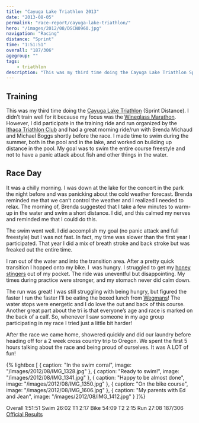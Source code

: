 ```yaml
---
title: "Cayuga Lake Triathlon 2013"
date: "2013-08-05"
permalink: "race-report/cayuga-lake-triathlon/"
hero: "/images/2012/08/DSCN0960.jpg"
navigation: "Racing"
distance: "Sprint"
time: "1:51:51"
overall: "187/306"
agegroup: ""
tags:
    - triathlon
description: "This was my third time doing the Cayuga Lake Triathlon Sprint Distance. My goal was to swim the entire course freestyle and not to have a panic attack about fish and other things in the water."
---
```


## Training

This was my third time doing the [Cayuga Lake Triathlon](http://www.ithacatriathlonclub.org/cltrace/ "Cayuga Lake Triathlon") (Sprint Distance). I didn’t train well for it because my focus was the [Wineglass Marathon](http://www.wineglassmarathon.com/ "Wineglass Marathon"). However, I did participate in the training ride and run organized by the [Ithaca Triathlon Club](http://www.ithacatriathlonclub.org/aboutus/ "Ithaca Tri Club") and had a great morning ride/run with Brenda Michaud and Michael Boggs shortly before the race. I made time to swim during the summer, both in the pool and in the lake, and worked on building up distance in the pool. My goal was to swim the entire course freestyle and not to have a panic attack about fish and other things in the water.

## Race Day

It was a chilly morning. I was down at the lake for the concert in the park the night before and was panicking about the cold weather forecast. Brenda reminded me that we can’t control the weather and I realized I needed to relax. The morning of, Brenda suggested that I take a few minutes to warm-up in the water and swim a short distance. I did, and this calmed my nerves and reminded me that I could do this.

The swim went well. I did accomplish my goal (no panic attack and full freestyle) but I was not fast. In fact, my time was slower than the first year I participated. That year I did a mix of breath stroke and back stroke but was freaked out the entire time.

I ran out of the water and into the transition area. After a pretty quick transition I hopped onto my bike. I  was hungry. I struggled to get my [honey stingers](http://www.honeystinger.com/ "Honey Stingers") out of my pocket. The ride was uneventful but disappointing. My times during practice were stronger, and my stomach never did calm down.

The run was great! I was still struggling with being hungry, but figured the faster I run the faster I’ll be eating the boxed lunch from [Wegmans](http://www.wegmans.com/webapp/wcs/stores/servlet/StoreDetailView?langId=-1&storeId=10052&catalogId=10002&productId=347822 "Wegmans Ithaca")! The water stops were energetic and I do love the out and back of this course. Another great part about the tri is that everyone’s age and race is marked on the back of a calf. So, whenever I saw someone in my age group participating in my race I tried just a little bit harder!

After the race we came home, showered quickly and did our laundry before heading off for a 2 week cross country trip to Oregon. We spent the first 5 hours talking about the race and being proud of ourselves. It was A LOT of fun!

{% lightbox [
    { caption: "In the swim corral", image: "/images/2012/08/IMG_1328.jpg" },
    { caption: "Ready to swim!", image: "/images/2012/08/IMG_1341.jpg" },
    { caption: "Happy to be almost done", image: "/images/2012/08/IMG_1350.jpg" },
    { caption: "On the bike course", image: "/images/2012/08/IMG_1606.jpg" },
    { caption: "My parents with Ed and Jean", image: "/images/2012/08/IMG_1412.jpg" }
]%}

Overall 1:51:51
Swim 26:02
T1 2:17 
Bike 54:09 
T2 2:15 
Run 27:08
187/306 
[Official Results](http://results.score-this.com/ResultFiles/20130804CAYUResults.pdf "Race Results 2013")  
